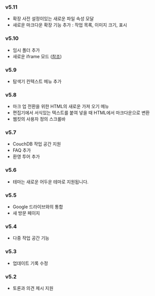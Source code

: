 ### v5.11

- 확장 사전 설정이있는 새로운 파일 속성 모달
- 새로운 마크다운 확장 기능 추가 : 작업 목록, 이미지 크기, 표시

### v5.10

- 임시 폴더 추가
- 새로운 iframe 모드 ([참조](https://benweet.github.io/stackedit.js/))

### v5.9

- 탐색기 컨텍스트 메뉴 추가

### v5.8

- 마크 업 전환을 위한 HTML의 새로운 가져 오기 메뉴
- 편집기에서 서식있는 텍스트를 붙여 넣을 때 HTML에서 마크다운으로 변환
- 웹킷의 사용자 정의 스크롤바

### v5.7

- CouchDB 작업 공간 지원
- FAQ 추가
- 환영 투어 추가

### v5.6

- 테마는 새로운 어두운 테마로 지원됩니다.

### v5.5

- Google 드라이브와의 통합
- 새 방문 페이지

### v5.4

- 다중 작업 공간 기능

### v5.3

- 업데이트 기록 수정

### v5.2

- 토론과 의견 제시 지원
